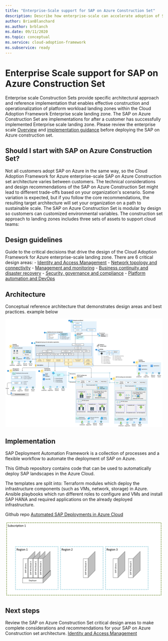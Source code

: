 ```yaml
---
title: "Enterprise-Scale support for SAP on Azure Construction Set"
description: Describe how enterprise-scale can accelerate adoption of SAP
author: BrianBlanchard
ms.author: brblanch
ms.date: 09/11/2020
ms.topic: conceptual
ms.service: cloud-adoption-framework
ms.subservice: ready
---
```


# Enterprise Scale support for SAP on Azure Construction Set
  
Enterprise scale Construction Sets provide specific architectural approach and reference implementation that enables effective construction and operationalization of platform workload landing zones within the Cloud Adoption Framework Enterprise scale landing zone. The SAP on Azure Construction Set are implementations for after a customer has successfully implemented Enterprise scale landing zone. Please review the enterprise scale [Overview](https://docs.microsoft.com/azure/cloud-adoption-framework/ready/enterprise-scale/) and [implementation guidance](https://docs.microsoft.com/azure/cloud-adoption-framework/ready/enterprise-scale/implementation) before deploying the SAP on Azure construction set.

## Should I start with SAP on Azure Construction Set?
Not all customers adopt SAP on Azure in the same way, so the Cloud Adoption Framework for Azure enterprise-scale SAP on Azure Construction set architecture varies between customers. The technical considerations and design recommendations of the SAP on Azure Construction Set might lead to different trade-offs based on your organization's scenario. Some variation is expected, but if you follow the core recommendations, the resulting target architecture will set your organization on a path to sustainable scale. The SAP on Azure Construction Set is modular by design so customers can customized environmental variables. The construction set approach to landing zones includes three sets of assets to support cloud teams:

## Design guidelines

Guide to the critical decisions that drive the design of the Cloud Adoption Framework for Azure enterprise-scale landing zone. There are 6 critical design areas:
        - [Identity and Access Management](./eslz-identity-and-access-management.md)
        - [Network topology and connectivity](./eslz-network-topology-and-connectivity.md)
        - [Management and monitoring](./eslz-management-and-monitoring.md)
        - [Business continuity and disaster recovery](./eslz-business-continuity-and-disaster-recovery.md)
        - [Security, governance and compliance](./eslz-security-governance-and-compliance.md)
        - [Platform automation and DevOps](./eslz-platform-automation-and-devops.md)

## Architecture

Conceptual reference architecture that demonstrates design areas and best practices. example below

![Responsibility Zones](media\Overview_Architecture.png)

## Implementation

SAP Deployment Automation Framework is a collection of processes and a flexible workflow to automate the deployment of SAP on Azure. 

This Github repository contains code that can be used to automatically deploy SAP landscapes in the Azure Cloud.

The templates are split into:
Terraform modules which deploy the infrastructure components (such as VMs, network, storage) in Azure.
Ansible playbooks which run different roles to configure and VMs and install SAP HANA and required applications on the already deployed infrastructure.

Github repo
[Automated SAP Deployments in Azure Cloud](https://github.com/Azure/sap-hana/tree/beta/v2.3) 

![Responsibility Zones](media\Overview_Automation.png)

## Next steps
Review the SAP on Azure Construction Set critical design areas to make complete considerations and recommendations for your SAP on Azure Construction set architecture. [Identity and Access Management](./eslz-identity-and-access-management.md)
